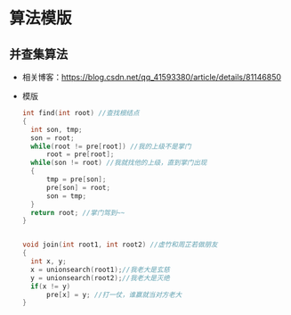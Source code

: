 # 算法模版

## 并查集算法

* 相关博客：https://blog.csdn.net/qq_41593380/article/details/81146850

* 模版

  ```C
  int find(int root) //查找根结点
  {
  	int son, tmp;
  	son = root;
  	while(root != pre[root]) //我的上级不是掌门
  		root = pre[root];
  	while(son != root) //我就找他的上级，直到掌门出现
  	{
  		tmp = pre[son];
  		pre[son] = root;
  		son = tmp;
  	}
  	return root; //掌门驾到~~
  }
  
  
  void join(int root1, int root2) //虚竹和周芷若做朋友
  {
  	int x, y;
  	x = unionsearch(root1);//我老大是玄慈
  	y = unionsearch(root2);//我老大是灭绝
  	if(x != y) 
  		pre[x] = y; //打一仗，谁赢就当对方老大
  }
  ```

  